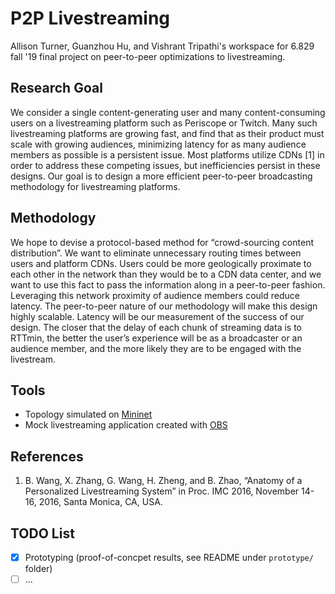 # P2P Livestreaming

Allison Turner, Guanzhou Hu, and Vishrant Tripathi's workspace for 6.829 fall '19 final project on peer-to-peer optimizations to livestreaming.

## Research Goal

We consider a single content-generating user and many content-consuming users on a livestreaming platform such as Periscope or Twitch. Many such livestreaming platforms are growing fast, and find that as their product must scale with growing audiences, minimizing latency for as many audience members as possible is a persistent issue. Most platforms utilize CDNs [1] in order to address these competing issues, but inefficiencies persist in these designs. Our goal is to design a more efficient peer-to-peer broadcasting methodology for livestreaming platforms.

## Methodology

We hope to devise a protocol-based method for “crowd-sourcing content distribution”. We want to eliminate unnecessary routing times between users and platform CDNs. Users could be more geologically proximate to each other in the network than they would be to a CDN data center, and we want to use this fact to pass the information along in a peer-to-peer fashion. Leveraging this network proximity of audience members could reduce latency. The peer-to-peer nature of our methodology will make this design highly scalable. Latency will be our measurement of the success of our design. The closer that the delay of each chunk of streaming data is to RTTmin, the better the user’s experience will be as a broadcaster or an audience member, and the more likely they are to be engaged with the livestream.

## Tools

* Topology simulated on [Mininet](https://github.com/mininet/mininet/wiki/Introduction-to-Mininet)
* Mock livestreaming application created with [OBS](https://obsproject.com/)

## References
1. B. Wang, X. Zhang, G. Wang, H. Zheng, and B. Zhao, “Anatomy of a Personalized Livestreaming System” in Proc. IMC 2016, November 14-16, 2016, Santa Monica, CA, USA.

## TODO List

- [x] Prototyping (proof-of-concpet results, see README under `prototype/` folder)
- [ ] ...
